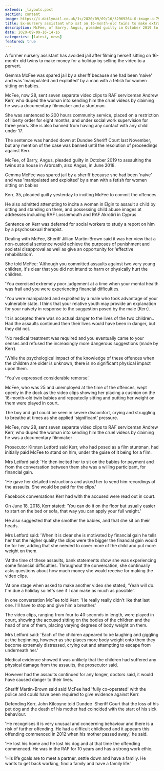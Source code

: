 ```yaml
---
extends: _layouts.post
section: content
image: https://i.dailymail.co.uk/1s/2020/09/09/16/32969264-0-image-a-79_1599663655096.jpg 
title: Ex-nursery assistant who sat on 16-month-old twins to make extra cash avoids jail 
description: McFee, of Barry, Angus, pleaded guilty in October 2019 to assaulting the twins, a boy and a girl, who cannot be identified, to the danger of their lives, at a house in Arbroath, also Angus, in June 2018. 
date: 2020-09-09-16-14-16 
categories: [latest, news] 
featured: true 
--- 
```

A former nursery assistant has avoided jail after filming herself sitting on 16-month-old twins to make money for a holiday by selling the video to a pervert.  

Gemma McFee was spared jail by a sheriff because she had been 'naive' and was 'manipulated and exploited' by a man with a fetish for women sitting on babies.

McFee, now 28, sent seven separate video clips to RAF serviceman Andrew Kerr, who duped the woman into sending him the cruel videos by claiming he was a documentary filmmaker and a stuntman.

She was sentenced to 200 hours community service, placed on a restriction of liberty order for eight months, and under social work supervision for three years. She is also banned from having any contact with any child under 17. 

The sentence was handed down at Dundee Sheriff Court last November, but any mention of the case was banned until the resolution of proceedings against Kerr.

McFee, of Barry, Angus, pleaded guilty in October 2019 to assaulting the twins at a house in Arbroath, also Angus, in June 2018.

Gemma McFee was spared jail by a sheriff because she had been 'naive' and was 'manipulated and exploited' by a man with a fetish for women sitting on babies 

Kerr, 35, pleaded guilty yesterday to inciting McFee to commit the offences. 

He also admitted attempting to incite a woman in Elgin to assault a child by sitting and standing on them, and possessing child abuse images at addresses including RAF Lossiemouth and RAF Akrotiri in Cyprus.

Sentence on Kerr was deferred for social workers to study a report on him by a psychosexual therapist.

Dealing with McFee, Sheriff Jillian Martin-Brown said it was her view that a non-custodial sentence would achieve the purposes of punishment and societal disapproval as well as give an opportunity for 'effective rehabilitation'.

She told McFee: 'Although you committed assaults against two very young children, it's clear that you did not intend to harm or physically hurt the children.

'You exercised extremely poor judgement at a time when your mental health was frail and you were experiencing financial difficulties.

'You were manipulated and exploited by a male who took advantage of your vulnerable state. I think that your relative youth may provide an explanation for your naivety in response to the suggestion posed by the male (Kerr).

'It is accepted there was no actual danger to the lives of the two children.. Had the assaults continued then their lives would have been in danger, but they did not.

'No medical treatment was required and you eventually came to your senses and refused the increasingly more dangerous suggestions (made by Kerr).

'While the psychological impact of the knowledge of these offences when the children are older is unknown, there is no significant physical impact upon them.

'You've expressed considerable remorse.'

McFee, who was 25 and unemployed at the time of the offences, wept openly in the dock as the video clips showing her placing a cushion on the 16-month-old twin babies and repeatedly sitting and putting her weight on them were played in court.

The boy and girl could be seen in severe discomfort, crying and struggling to breathe at times as she applied 'significant' pressure.

McFee, now 28, sent seven separate video clips to RAF serviceman Andrew Kerr, who duped the woman into sending him the cruel videos by claiming he was a documentary filmmaker 

Prosecutor Kirsten Letford said Kerr, who had posed as a film stuntman, had initially paid McFee to stand on him, under the guise of it being for a film.

Mrs Letford said: 'He then incited her to sit on the babies for payment and from the conversation between them she was a willing participant, for financial gain.

'He gave her detailed instructions and asked her to send him recordings of the assaults. She would be paid for the clips.'

Facebook conversations Kerr had with the accused were read out in court.

On June 18, 2018, Kerr stated: 'You can do it on the floor but usually easier to start on the bed or sofa, that way you can apply your full weight.'

He also suggested that she smother the babies, and that she sit on their heads.

Mrs Letford said: 'When it is clear she is motivated by financial gain he tells her that the higher quality the clips were the bigger the financial gain would be for her, adding that she needed to cover more of the child and put more weight on them.

'At the time of these assaults, bank statements show she was experiencing some financial difficulties. Throughout the conversation, she continually asks questions about how much money she would receive for making the video clips.

'At one stage when asked to make another video she stated, 'Yeah will do. I'm due a holiday so let's see if I can make as much as possible'.'

In one conversation McFee told Kerr: 'He really really didn't like that last one. I'll have to stop and give him a breather.'

The video clips, ranging from four to 40 seconds in length, were played in court, showing the accused sitting on the bodies of the children and the head of one of them, placing varying degrees of body weight on them. 

Mrs Letford said: 'Each of the children appeared to be laughing and giggling at the beginning, however as she places more body weight onto them they become extremely distressed, crying out and attempting to escape from underneath her.'

Medical evidence showed it was unlikely that the children had suffered any physical damage from the assaults, the prosecutor said. 

However had the assaults continued for any longer, doctors said, it would have caused danger to their lives.

Sheriff Martin-Brown said said McFee had 'fully co-operated' with the police and could have been required to give evidence against Kerr. 

Defending Kerr, John Kilcoyne told Dundee  Sheriff Court that the loss of his pet dog and the death of his mother had coincided with the start of his sick behaviour.

 'He recognises it is very unusual and concerning behaviour and there is a risk of further offending. He had a difficult childhood and it appears this offending commenced in 2012 when his mother passed away,' he said.

'He lost his home and he lost his dog and at that time the offending commenced. He was in the RAF for 10 years and has a strong work ethic.

'His life goals are to meet a partner, settle down and have a family. He wants to get back working, find a family and have a family life.'

